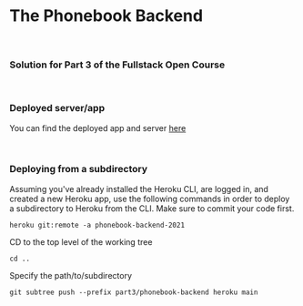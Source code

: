 # The Phonebook Backend
<br />

### Solution for Part 3 of the Fullstack Open Course
<br />

### Deployed server/app

You can find the deployed app and server [here](https://rod-phonebook.herokuapp.com/)

<br />

### Deploying from a subdirectory
Assuming you've already installed the Heroku CLI, are logged in, and created a new Heroku app, use the following commands in order to deploy a subdirectory to Heroku from the CLI. Make sure to commit your code first.
<br />


```
heroku git:remote -a phonebook-backend-2021
```
CD to the top level of the working tree
```
cd ..
```
Specify the path/to/subdirectory
```
git subtree push --prefix part3/phonebook-backend heroku main
```